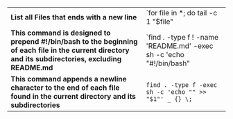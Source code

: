 |||
|------------|------------|
|**List all Files that ends with a new line**|  `for file in *; do tail -c 1 "$file" | grep -q $'\n' && echo "$file"; done`  |
|**This command is designed to prepend #!/bin/bash to the beginning of each file in the current directory and its subdirectories, excluding README.md**|`find . -type f ! -name 'README.md' -exec sh -c 'echo "#!/bin/bash" | cat - {} > temp && mv temp {}' \;`|
|**This command appends a newline character to the end of each file found in the current directory and its subdirectories**|`find . -type f -exec sh -c 'echo "" >> "$1"' _ {} \;`|

